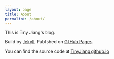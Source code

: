 ```yaml
---
layout: page
title: About
permalink: /about/
---
```

This is Tiny Jiang's blog. 

Build by [Jekyll](http://jekyllrb.com/), Published on [GitHub Pages](https://pages.github.com).

You can find the source code at [TinyJiang.github.io](https://github.com/TinyJiang/TinyJiang.github.io)
